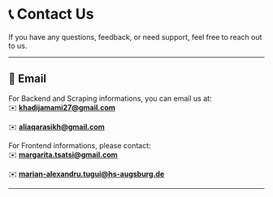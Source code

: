 # 📞 Contact Us

If you have any questions, feedback, or need support, feel free to reach out to us.

---

## 📧 **Email**

For Backend and Scraping informations, you can email us at:  
✉️ **khadijamami27@gmail.com**

✉️ **aliaqarasikh@gmail.com**

For Frontend informations, please contact:  
✉️ **margarita.tsatsi@gmail.com**

✉️ **marian-alexandru.tugui@hs-augsburg.de**

---
